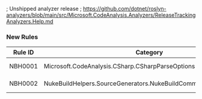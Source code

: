 ﻿; Unshipped analyzer release
; https://github.com/dotnet/roslyn-analyzers/blob/main/src/Microsoft.CodeAnalysis.Analyzers/ReleaseTrackingAnalyzers.Help.md

### New Rules

Rule ID | Category | Severity | Notes
--------|----------|----------|-------
NBH0001 | Microsoft.CodeAnalysis.CSharp.CSharpParseOptions | Error | See https://github.com/Kiryuumaru/NukeBuildHelpers
NBH0002 | NukeBuildHelpers.SourceGenerators.NukeBuildCommonHelpersGenerator | Error | See https://github.com/Kiryuumaru/NukeBuildHelpers